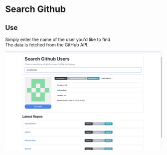 # Search Github

## Use
Simply enter the name of the user you'd like to find.<br/>
The data is fetched from the GitHub API.<br/>

![](img/example.png)
